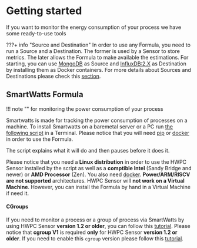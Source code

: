 # Getting started

If you want to monitor the energy consumption of your process we have some
ready-to-use tools

???+ info "Source and Destination"
    In order to use any Formula, you need to run a Source and a Destination. The former is used by a Sensor to store metrics. The later allows the Formula to make available the estimations. For starting, you can use [MongoDB](https://hub.docker.com/_/mongo) as Source and [InfluxDB:2.X](https://hub.docker.com/_/influxdb) as Destination by installing them as Docker containers.
    For more details about Sources and Destinations please check this [section](reference/database/sources_destinations.md).


<!---
## **RAPL Formula**

!!! note ""
    for monitoring the energy consumption of your device

RAPL Formula is made for tracking the energy consumption of your machine.
To install RAPL Formula on a baremetal server or a PC run [the following
script](script/rapl_install.sh) in a Terminal.

The script explains what it will do and then pauses before it does it.

Please notice that you need a **Linux distribution** in order to use the HWPC Sensor installed by the script as
well as a **comptible Intel** (Sandy Bridge and newer) or **AMD Processor** (Zen). **Power/ARM/RISCV are not supported** architectures. HWPC Sensor will **not work on a Virtual Machine**. However, you can install the Formula by hand in a Virtual Machine if need it.
-->

## **SmartWatts Formula**

!!! note ""
    for monitoring the power consumption of your process

Smartwatts is made for tracking the power consumption of processes on a
machine.
To install Smartwatts on a baremetal server or a PC run [the following
script](script/smartwatts_install.sh) in a Terminal. Please notice that you will need [pip](https://pip.pypa.io/en/stable/installation/) or [docker](https://docs.docker.com/engine/install/) in order to use the Formula.

The script explains what it will do and then pauses before it does it.

Please notice that you need a **Linux distribution** in order to use the HWPC Sensor installed by the script as
well as a **comptible Intel** (Sandy Bridge and newer) or **AMD Processor** (Zen). You also need [docker](https://docs.docker.com/engine/install/).  **Power/ARM/RISCV are not supported** architectures. HWPC Sensor will **not work on a Virtual Machine**. However, you can install the Formula by hand in a Virtual Machine if need it.



#### CGroups
If you need to monitor a process or a group of process via SmartWatts by using HWPC Sensor **version 1.2 or older**, you can follow this [tutorial](reference/cgroup/cgroup.md). Please notice that **cgroup V1** is required **only** for HWPC Sensor **version 1.2 or older**. If you need to enable this `cgroup` version please follow this [tutorial](reference/cgroup/cgroup_v1_activation.md).    

<!---
## **Jouleit**

!!! note ""
    for mesuring the energy consumption of a program

Jouleit is made for tracking the energy consumption of a program.
Jouleit need `gawk` to run.
You can get the script from the [github repository](https://github.com/powerapi-ng/jouleit)
Start jouleit by using `./jouleit.sh cmd`.
-->
